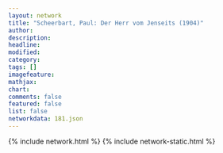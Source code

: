 ```yaml
---
layout: network
title: "Scheerbart, Paul: Der Herr vom Jenseits (1904)"
author:
description:
headline:
modified:
category:
tags: []
imagefeature: 
mathjax: 
chart: 
comments: false
featured: false
list: false
networkdata: 181.json
---
```

{% include network.html %}
{% include network-static.html %}
